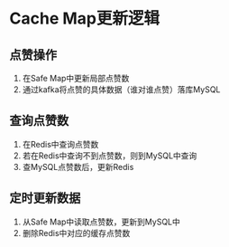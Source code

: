 # Cache Map更新逻辑

## 点赞操作

1. 在Safe Map中更新局部点赞数
2. 通过kafka将点赞的具体数据（谁对谁点赞）落库MySQL

## 查询点赞数

1. 在Redis中查询点赞数
2. 若在Redis中查询不到点赞数，则到MySQL中查询
3. 查MySQL点赞数后，更新Redis

## 定时更新数据

1. 从Safe Map中读取点赞数，更新到MySQL中
2. 删除Redis中对应的缓存点赞数
